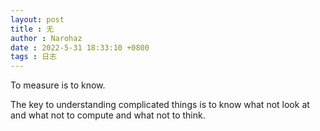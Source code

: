 ```yaml
---
layout: post
title : 无
author : Narohaz
date : 2022-5-31 18:33:10 +0800
tags : 日志
---
```


To measure is to know.

The key to understanding complicated things is to know what not look at and what not to compute and what not to think.
